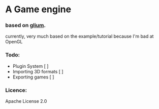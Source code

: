 # A Game engine

### based on [glium](https://github.com/glium/glium/).
currently, very much based on the example/tutorial because I'm bad at OpenGL

### Todo:
- Plugin System [ ]
- Importing 3D formats [ ]
- Exporting games [ ]

### Licence:
Apache License 2.0
